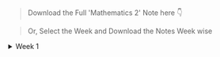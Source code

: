 > Download the Full 'Mathematics 2' Note here 👇

> Or, Select the Week and Download the Notes Week wise

<details><summary>Week 1</summary>

> Download the Full Week-1 Note here 👇
<!-- - [Week 1](https://raw.githubusercontent.com/hisayakhere/IITM-BS-DS/main/Levels/01Foundation-Level/004Mathematics2/Week01/Week1-M2.pdf) -->

> Downlaod the Notes Lecture wise 👇
<!-- Lectures -->
- [Lecture-1](https://raw.githubusercontent.com/hisayakhere/IITM-BS-DS/main/Levels/01Foundation-Level/004Mathematics2/Week01/Lecture1.1.pdf)
- [Lecture-2](https://raw.githubusercontent.com/hisayakhere/IITM-BS-DS/main/Levels/01Foundation-Level/004Mathematics2/Week01/Lecture1.2.pdf)
- [Lecture-3](https://raw.githubusercontent.com/hisayakhere/IITM-BS-DS/main/Levels/01Foundation-Level/004Mathematics2/Week01/Lecture1.3.pdf)
<!-- - [Lecture-4](https://raw.githubusercontent.com/hisayakhere/IITM-BS-DS/main/Levels/01Foundation-Level/004Mathematics2/Week01/Lecture1.4.pdf)
- [Lecture-5](https://raw.githubusercontent.com/hisayakhere/IITM-BS-DS/main/Levels/01Foundation-Level/004Mathematics2/Week01/Lecture1.5.pdf) -->
<!-- Tutorials -->
<!-- - [Tutorial 01](https://raw.githubusercontent.com/hisayakhere/IITM-BS-DS/main/Levels/01Foundation-Level/004Mathematics2/Week01/Tutorial1.1.pdf)
- [Tutorial 02](https://raw.githubusercontent.com/hisayakhere/IITM-BS-DS/main/Levels/01Foundation-Level/004Mathematics2/Week01/Tutorial1.2.pdf)
- [Tutorial 03](https://raw.githubusercontent.com/hisayakhere/IITM-BS-DS/main/Levels/01Foundation-Level/004Mathematics2/Week01/Tutorial1.3.pdf)
- [Tutorial 04](https://raw.githubusercontent.com/hisayakhere/IITM-BS-DS/main/Levels/01Foundation-Level/004Mathematics2/Week01/Tutorial1.4.pdf)
- [Tutorial 05](https://raw.githubusercontent.com/hisayakhere/IITM-BS-DS/main/Levels/01Foundation-Level/004Mathematics2/Week01/Tutorial1.5.pdf)
- [Tutorial 06](https://raw.githubusercontent.com/hisayakhere/IITM-BS-DS/main/Levels/01Foundation-Level/004Mathematics2/Week01/Tutorial1.6.pdf)
- [Tutorial 07](https://raw.githubusercontent.com/hisayakhere/IITM-BS-DS/main/Levels/01Foundation-Level/004Mathematics2/Week01/Tutorial1.7.pdf)
- [Tutorial 08](https://raw.githubusercontent.com/hisayakhere/IITM-BS-DS/main/Levels/01Foundation-Level/004Mathematics2/Week01/Tutorial1.8.pdf) -->
</details>